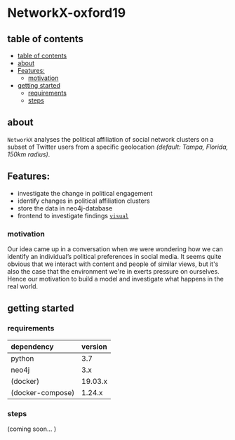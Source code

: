 # NetworkX-oxford19

## table of contents
- [table of contents](#table-of-contents)
- [about](#about)
- [Features:](#features)
  - [motivation](#motivation)
- [getting started](#getting-started)
  - [requirements](#requirements)
  - [steps](#steps)

## about
`NetworkX` analyses the political affiliation of social network clusters on a subset of Twitter users from a specific geolocation _(default: Tampa, Florida, 150km radius)_. 

## Features:
* investigate the change in political engagement
* identify changes in political affiliation clusters
* store the data in neo4j-database
* frontend to investigate findings [`visual`](./visual)

### motivation
Our idea came up in a conversation when we were wondering how we can identify an individual’s political preferences in social media. It seems quite obvious that we interact with content and people of similar views, but it's also the case that the environment we're in exerts pressure on ourselves. Hence our motivation to build a model and investigate what happens in the real world.

## getting started

### requirements
| dependency       | version |
| :--------------- | :------ |
| python           | 3.7     |
| neo4j            | 3.x     |
| (docker)         | 19.03.x |
| (docker-compose) | 1.24.x  |

### steps
(coming soon... )
